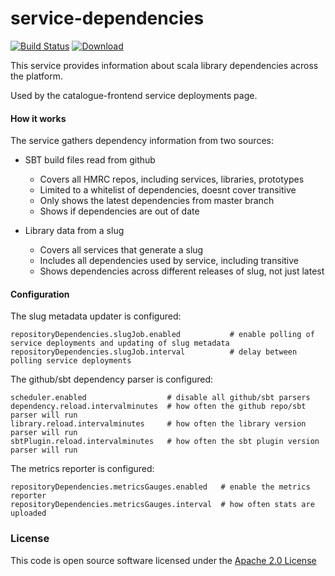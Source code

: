 # service-dependencies

[![Build Status](https://travis-ci.org/hmrc/service-dependencies.svg)](https://travis-ci.org/hmrc/service-dependencies) [ ![Download](https://api.bintray.com/packages/hmrc/releases/service-dependencies/images/download.svg) ](https://bintray.com/hmrc/releases/service-dependencies/_latestVersion)

This service provides information about scala library dependencies across the platform.

Used by the catalogue-frontend service deployments page.

#### How it works
The service gathers dependency information from two sources:

* SBT build files read from github
  * Covers all HMRC repos, including services, libraries, prototypes
  * Limited to a whitelist of dependencies, doesnt cover transitive
  * Only shows the latest dependencies from master branch
  * Shows if dependencies are out of date

* Library data from a slug
  * Covers all services that generate a slug
  * Includes all dependencies used by service, including transitive
  * Shows dependencies across different releases of slug, not just latest

#### Configuration

The slug metadata updater is configured:

````
repositoryDependencies.slugJob.enabled           # enable polling of service deployments and updating of slug metadata
repositoryDependencies.slugJob.interval          # delay between polling service deployments
````

The github/sbt dependency parser is configured:
````
scheduler.enabled                  # disable all github/sbt parsers
dependency.reload.intervalminutes  # how often the github repo/sbt parser will run
library.reload.intervalminutes     # how often the library version parser will run
sbtPlugin.reload.intervalminutes   # how often the sbt plugin version parser will run
````

The metrics reporter is configured:

````
repositoryDependencies.metricsGauges.enabled   # enable the metrics reporter
repositoryDependencies.metricsGauges.interval  # how often stats are uploaded
````

### License

This code is open source software licensed under the [Apache 2.0 License]("http://www.apache.org/licenses/LICENSE-2.0.html")